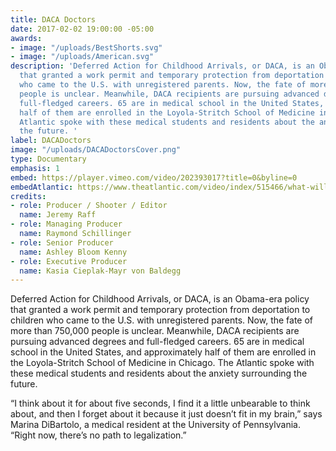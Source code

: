 ```yaml
---
title: DACA Doctors
date: 2017-02-02 19:00:00 -05:00
awards:
- image: "/uploads/BestShorts.svg"
- image: "/uploads/American.svg"
description: 'Deferred Action for Childhood Arrivals, or DACA, is an Obama-era policy
  that granted a work permit and temporary protection from deportation to children
  who came to the U.S. with unregistered parents. Now, the fate of more than 750,000
  people is unclear. Meanwhile, DACA recipients are pursuing advanced degrees and
  full-fledged careers. 65 are in medical school in the United States, and approximately
  half of them are enrolled in the Loyola-Stritch School of Medicine in Chicago. The
  Atlantic spoke with these medical students and residents about the anxiety surrounding
  the future. '
label: DACADoctors
image: "/uploads/DACADoctorsCover.png"
type: Documentary
emphasis: 1
embed: https://player.vimeo.com/video/202393017?title=0&byline=0
embedAtlantic: https://www.theatlantic.com/video/index/515466/what-will-happen-to-undocumented-doctors/
credits:
- role: Producer / Shooter / Editor
  name: Jeremy Raff
- role: Managing Producer
  name: Raymond Schillinger
- role: Senior Producer
  name: Ashley Bloom Kenny
- role: Executive Producer
  name: Kasia Cieplak-Mayr von Baldegg
---
```


Deferred Action for Childhood Arrivals, or DACA, is an Obama-era policy that granted a work permit and temporary protection from deportation to children who came to the U.S. with unregistered parents. Now, the fate of more than 750,000 people is unclear. Meanwhile, DACA recipients are pursuing advanced degrees and full-fledged careers. 65 are in medical school in the United States, and approximately half of them are enrolled in the Loyola-Stritch School of Medicine in Chicago. The Atlantic spoke with these medical students and residents about the anxiety surrounding the future. 

“I think about it for about five seconds, I find it a little unbearable to think about, and then I forget about it because it just doesn’t fit in my brain,” says Marina DiBartolo, a medical resident at the University of Pennsylvania. “Right now, there’s no path to legalization.”